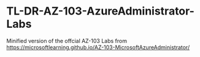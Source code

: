 # TL-DR-AZ-103-AzureAdministrator-Labs
Minified version of the offcial AZ-103 Labs from https://microsoftlearning.github.io/AZ-103-MicrosoftAzureAdministrator/
